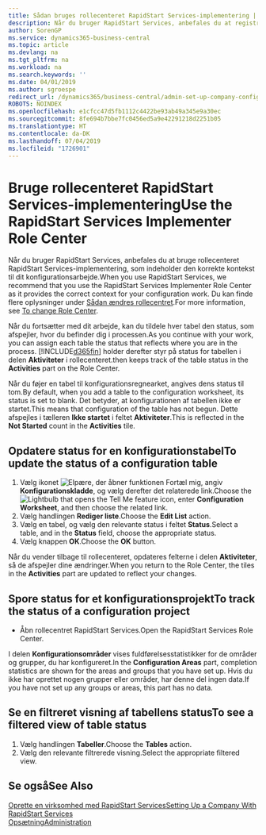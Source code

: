 ```yaml
---
title: Sådan bruges rollecenteret RapidStart Services-implementering | Microsoft Docs
description: Når du bruger RapidStart Services, anbefales du at registrere dit arbejde og bruge rollecenteret RapidStart Services-implementering, som indeholder den korrekte kontekst til dit konfigurationsarbejde.
author: SorenGP
ms.service: dynamics365-business-central
ms.topic: article
ms.devlang: na
ms.tgt_pltfrm: na
ms.workload: na
ms.search.keywords: ''
ms.date: 04/01/2019
ms.author: sgroespe
redirect_url: /dynamics365/business-central/admin-set-up-company-configuration
ROBOTS: NOINDEX
ms.openlocfilehash: e1cfcc47d5fb1112c4422be93ab49a345e9a30ec
ms.sourcegitcommit: 8fe694b7bbe7fc0456ed5a9e42291218d2251b05
ms.translationtype: HT
ms.contentlocale: da-DK
ms.lasthandoff: 07/04/2019
ms.locfileid: "1726901"
---
```

# <a name="use-the-rapidstart-services-implementer-role-center"></a><span data-ttu-id="e22b0-103">Bruge rollecenteret RapidStart Services-implementering</span><span class="sxs-lookup"><span data-stu-id="e22b0-103">Use the RapidStart Services Implementer Role Center</span></span>
<span data-ttu-id="e22b0-104">Når du bruger RapidStart Services, anbefales du at bruge rollecenteret RapidStart Services-implementering, som indeholder den korrekte kontekst til dit konfigurationsarbejde.</span><span class="sxs-lookup"><span data-stu-id="e22b0-104">When you use RapidStart Services, we recommend that you use the RapidStart Services Implementer Role Center as it provides the correct context for your configuration work.</span></span> <span data-ttu-id="e22b0-105">Du kan finde flere oplysninger under [Sådan ændres rollecentret](ui-change-basic-settings.md#to-change-role-center).</span><span class="sxs-lookup"><span data-stu-id="e22b0-105">For more information, see [To change Role Center](ui-change-basic-settings.md#to-change-role-center).</span></span>

<span data-ttu-id="e22b0-106">Når du fortsætter med dit arbejde, kan du tildele hver tabel den status, som afspejler, hvor du befinder dig i processen.</span><span class="sxs-lookup"><span data-stu-id="e22b0-106">As you continue with your work, you can assign each table the status that reflects where you are in the process.</span></span> [!INCLUDE[d365fin](includes/d365fin_md.md)] <span data-ttu-id="e22b0-107">holder derefter styr på status for tabellen i delen **Aktiviteter** i rollecenteret.</span><span class="sxs-lookup"><span data-stu-id="e22b0-107">then keeps track of the table status in the **Activities** part on the Role Center.</span></span>  

<span data-ttu-id="e22b0-108">Når du føjer en tabel til konfigurationsregnearket, angives dens status til tom.</span><span class="sxs-lookup"><span data-stu-id="e22b0-108">By default, when you add a table to the configuration worksheet, its status is set to blank.</span></span> <span data-ttu-id="e22b0-109">Det betyder, at konfigurationen af tabellen ikke er startet.</span><span class="sxs-lookup"><span data-stu-id="e22b0-109">This means that configuration of the table has not begun.</span></span> <span data-ttu-id="e22b0-110">Dette afspejles i tælleren **Ikke startet** i feltet **Aktiviteter**.</span><span class="sxs-lookup"><span data-stu-id="e22b0-110">This is reflected in the **Not Started** count in the **Activities** tile.</span></span>  

## <a name="to-update-the-status-of-a-configuration-table"></a><span data-ttu-id="e22b0-111">Opdatere status for en konfigurationstabel</span><span class="sxs-lookup"><span data-stu-id="e22b0-111">To update the status of a configuration table</span></span>  
1.  <span data-ttu-id="e22b0-112">Vælg ikonet ![Elpære, der åbner funktionen Fortæl mig](media/ui-search/search_small.png "Fortæl mig, hvad du vil foretage dig"), angiv **Konfigurationskladde**, og vælg derefter det relaterede link.</span><span class="sxs-lookup"><span data-stu-id="e22b0-112">Choose the ![Lightbulb that opens the Tell Me feature](media/ui-search/search_small.png "Tell me what you want to do") icon, enter **Configuration Worksheet**, and then choose the related link.</span></span>  
2.  <span data-ttu-id="e22b0-113">Vælg handlingen **Rediger liste**.</span><span class="sxs-lookup"><span data-stu-id="e22b0-113">Choose the **Edit List** action.</span></span>  
3.  <span data-ttu-id="e22b0-114">Vælg en tabel, og vælg den relevante status i feltet **Status**.</span><span class="sxs-lookup"><span data-stu-id="e22b0-114">Select a table, and in the **Status** field, choose the appropriate status.</span></span>  
4.  <span data-ttu-id="e22b0-115">Vælg knappen **OK**.</span><span class="sxs-lookup"><span data-stu-id="e22b0-115">Choose the **OK** button.</span></span>  

<span data-ttu-id="e22b0-116">Når du vender tilbage til rollecenteret, opdateres felterne i delen **Aktiviteter**, så de afspejler dine ændringer.</span><span class="sxs-lookup"><span data-stu-id="e22b0-116">When you return to the Role Center, the tiles in the **Activities** part are updated to reflect your changes.</span></span>  

## <a name="to-track-the-status-of-a-configuration-project"></a><span data-ttu-id="e22b0-117">Spore status for et konfigurationsprojekt</span><span class="sxs-lookup"><span data-stu-id="e22b0-117">To track the status of a configuration project</span></span>  
- <span data-ttu-id="e22b0-118">Åbn rollecentret RapidStart Services.</span><span class="sxs-lookup"><span data-stu-id="e22b0-118">Open the RapidStart Services Role Center.</span></span>  

<span data-ttu-id="e22b0-119">I delen **Konfigurationsområder** vises fuldførelsesstatistikker for de områder og grupper, du har konfigureret.</span><span class="sxs-lookup"><span data-stu-id="e22b0-119">In the **Configuration Areas** part, completion statistics are shown for the areas and groups that you have set up.</span></span> <span data-ttu-id="e22b0-120">Hvis du ikke har oprettet nogen grupper eller områder, har denne del ingen data.</span><span class="sxs-lookup"><span data-stu-id="e22b0-120">If you have not set up any groups or areas, this part has no data.</span></span>  

## <a name="to-see-a-filtered-view-of-table-status"></a><span data-ttu-id="e22b0-121">Se en filtreret visning af tabellens status</span><span class="sxs-lookup"><span data-stu-id="e22b0-121">To see a filtered view of table status</span></span>  
1. <span data-ttu-id="e22b0-122">Vælg handlingen **Tabeller**.</span><span class="sxs-lookup"><span data-stu-id="e22b0-122">Choose the **Tables** action.</span></span>  
2. <span data-ttu-id="e22b0-123">Vælg den relevante filtrerede visning.</span><span class="sxs-lookup"><span data-stu-id="e22b0-123">Select the appropriate filtered view.</span></span>  

## <a name="see-also"></a><span data-ttu-id="e22b0-124">Se også</span><span class="sxs-lookup"><span data-stu-id="e22b0-124">See Also</span></span>  
[<span data-ttu-id="e22b0-125">Oprette en virksomhed med RapidStart Services</span><span class="sxs-lookup"><span data-stu-id="e22b0-125">Setting Up a Company With RapidStart Services</span></span>](admin-set-up-a-company-with-rapidstart.md)  
[<span data-ttu-id="e22b0-126">Opsætning</span><span class="sxs-lookup"><span data-stu-id="e22b0-126">Administration</span></span>](admin-setup-and-administration.md)
